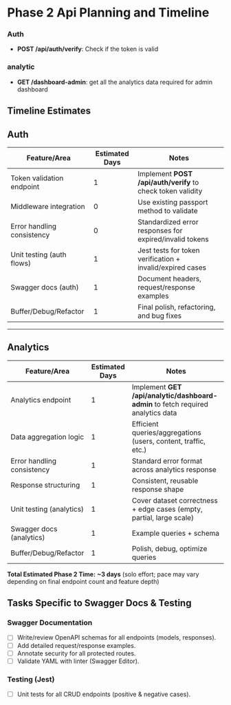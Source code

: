 # Phase 2 Api Planning and Timeline

### Auth

- **POST /api/auth/verify**: Check if the token is valid

### analytic

- **GET /dashboard-admin**: get all the analytics data required for admin dashboard

## Timeline Estimates

## Auth

| Feature/Area               | Estimated Days | Notes                                                       |
| -------------------------- | -------------- | ----------------------------------------------------------- |
| Token validation endpoint  | 1              | Implement **POST /api/auth/verify** to check token validity |
| Middleware integration     | 0              | Use existing passport method to validate                    |
| Error handling consistency | 0              | Standardized error responses for expired/invalid tokens     |
| Unit testing (auth flows)  | 1              | Jest tests for token verification + invalid/expired cases   |
| Swagger docs (auth)        | 1              | Document headers, request/response examples                 |
| Buffer/Debug/Refactor      | 1              | Final polish, refactoring, and bug fixes                    |

---

## Analytics

| Feature/Area               | Estimated Days | Notes                                                                |
| -------------------------- | -------------- | -------------------------------------------------------------------- |
| Analytics endpoint         | 1              | Implement **GET /api/analytic/dashboard-admin** to fetch required analytics data  |
| Data aggregation logic     | 1              | Efficient queries/aggregations (users, content, traffic, etc.)       |
| Error handling consistency | 1              | Standard error format across analytics response                      |
| Response structuring       | 1              | Consistent, reusable response shape                                  |
| Unit testing (analytics)   | 1              | Cover dataset correctness + edge cases (empty, partial, large scale) |
| Swagger docs (analytics)   | 1              | Example queries + schema                                             |
| Buffer/Debug/Refactor      | 1              | Polish, debug, optimize queries                                      |

**Total Estimated Phase 2 Time:** **~3 days** (solo effort; pace may vary depending on final endpoint count and feature depth)

## Tasks Specific to Swagger Docs & Testing

### Swagger Documentation

- [ ] Write/review OpenAPI schemas for all endpoints (models, responses).
- [ ] Add detailed request/response examples.
- [ ] Annotate security for all protected routes.
- [ ] Validate YAML with linter (Swagger Editor).

### Testing (Jest)

- [ ] Unit tests for all CRUD endpoints (positive & negative cases).